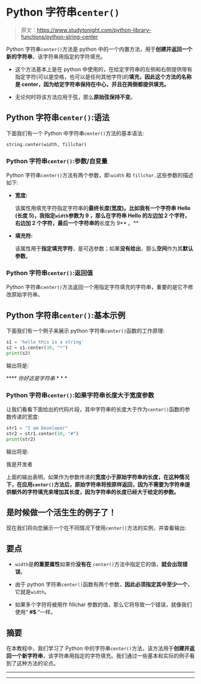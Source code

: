 # Python 字符串`center()`

> 原文：<https://www.studytonight.com/python-library-functions/python-string-center>

Python 字符串`center()`方法是 python 中的一个内置方法，用于**创建并返回一个新的字符串**，该字符串用指定的字符填充。

*   这个方法基本上是在 python 中使用的，在给定字符串的左侧和右侧提供带有指定字符(可以是空格，也可以是任何其他字符)的**填充，因此这个方法的名称是 center，因为给定字符串保持在中心，并且在两侧都提供填充。**

*   无论何时将该方法应用于弦，那么**原始弦保持不变**。

## Python 字符串`center()`:语法

下面我们有一个 Python 中字符串`center()`方法的基本语法:

```py
string.center(width, fillchar)
```

### Python 字符串`center()`:参数/自变量

Python 字符串`center()`方法有两个参数，即:`width` 和 `fillchar.`这些参数的描述如下:

*   **宽度:**

    该属性用填充字符指定字符串的**最终长度(宽度)。比如我有一个字符串 **Hello** (长度 5)，我指定`width`参数为 **9** ，那么在字符串 Hello 的左边加 2 个字符，右边加 2 个字符，最后一个字符串的**长度为 9** 。**

*   **填充符:**

    该属性用于**指定填充字符**，是可选参数；如果**没有给出**，那么**空间**作为其**默认参数**。

### Python 字符串`center()`:返回值

Python 字符串`center()`方法返回一个用指定字符填充的字符串，重要的是它不修改原始字符串。

## Python 字符串`center()`:基本示例

下面我们有一个例子来展示 python 字符串`center()`函数的工作原理:

```py
s1 = 'hello this is a string'
s2 = s1.center(30, "*")
print(s2) 
```

输出将是:

**** *你好这是字符串* * * *

### Python 字符串`center()`:如果字符串长度大于宽度参数

让我们看看下面给出的代码片段，其中字符串的长度大于作为`center()`函数的参数传递的宽度:

```py
str1 = "I am Developer"
str2 = str1.center(10, "#")
print(str2)
```

输出将是:

我是开发者

上面的输出表明，如果作为参数传递的**宽度小于原始字符串的长度，在这种情况下，在应用`center()`方法后，原始字符串将按原样返回，因为不需要为字符串提供额外的字符填充来增加其长度，因为字符串的长度已经大于给定的参数。**

## 是时候做一个活生生的例子了！

现在我们将向您展示一个在不同情况下使用`center()`方法的实例，并查看输出:

## 要点

*   `width`是**的重要属性**如果你**没有在** `center()`方法中指定它的值，**就会出现错误**。

*   由于 python 字符串`center()`函数有两个参数，**因此必须指定其中至少一个**，它就是`width`。

*   如果多个字符将被用作 fillchar 参数的值，那么它将导致一个错误，就像我们使用“ **#$** ”一样。

## 摘要

在本教程中，我们学习了 Python 中的字符串`center()`方法，该方法用于**创建并返回一个新字符串**，该字符串用指定的字符填充。我们通过一些基本和实际的例子看到了这种方法的论点。

* * *

* * *
